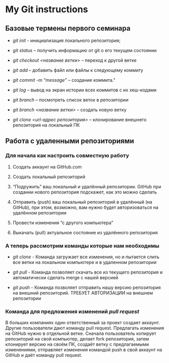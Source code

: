 # My Git instructions

## Базовые термены первого семинара

* *git init* - инициализация локального репозитория;

* *git status* – получить информацию от git о его текущем состоянии

* *git checkout <название ветки>* – переход к другой ветке

* *git add* – добавить файл или файлы к следующему коммиту

* *git commit -m “message”* – создание коммита."

* *git log* – вывод на экран истории всех коммитов с их хеш-кодами

* *git branch* – посмотреть список веток в репозитории

* *git branch <название ветки>* – создать новую ветку

* *git clone <url-адрес репозитория>* – клонирование внешнего репозитория на  локальный ПК


## Работа с удаленными репозиториями

### Для начала как настроить совместную работу

1. Создать аккаунт на GitHub.com

2. Создать локальный репозиторий

3. “Подружить” ваш локальный и удалённый репозитории. GitHub при создании нового репозитория подскажет, как это можно сделать

4. Отправить (push) ваш локальный репозиторий в удалённый (на GitHub), при этом, возможно, вам нужно будет авторизоваться на удалённом репозитории

5. Провести изменения “с другого компьютера”

6. Выкачать (pull) актуальное состояние из удалённого репозитория

### А теперь рассмотрим команды которые нам необходимы

* *git clone* - Команда загружает все изменения, но и пытается слить все ветки на локальном компьютере и в удаленном репозитории

* *git pull* - Команда позволяет скачать все из текущего репозитория и автоматически сделать merge с нашей версией

* *git push* - Команда позволяет отправить нашу версию репозитория на внешний репозиторий. ТРЕБУЕТ АВТОРИЗАЦИИ на внешнем репозитории

### Команда для предложения изменений *pull request*

В больших компаниях один ответственный за проект создает аккаунт. Другие пользователи дают
команду pull request. Предлагать изменения на GitHub нужно в отдельной ветке. Сначала
пользователь копирует репозиторий на свой компьютер, делает fork репозитория, затем
клонирует версию на своём ПК, создаёт ветку с предлагаемыми изменениями, отправляет
изменения командой push в свой аккаунт на GitHub и даёт команду pull request. 